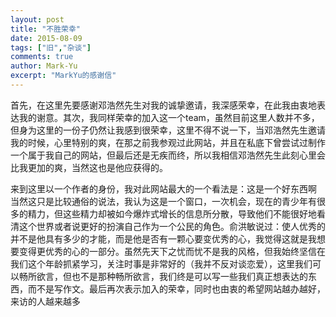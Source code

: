 ```yaml
---
layout: post
title: "不胜荣幸"
date: 2015-08-09
tags: ["旧","杂谈"]
comments: true
author: Mark-Yu
excerpt: "MarkYu的感谢信"
---
```


首先，在这里先要感谢邓浩然先生对我的诚挚邀请，我深感荣幸，在此我由衷地表达我的谢意。其次，我同样荣幸的加入这一个team，虽然目前这里人数并不多，但身为这里的一份子仍然让我感到很荣幸，这里不得不说一下，当邓浩然先生邀请我的时候，心里特别的爽，在那之前我参观过此网站，并且在私底下曾尝试过制作一个属于我自己的网站，但最后还是无疾而终，所以我相信邓浩然先生此刻心里会比我更加的爽，当然这也是他应获得的。

来到这里以一个作者的身份，我对此网站最大的一个看法是：这是一个好东西啊 当然这只是比较通俗的说法，我认为这是一个窗口，一次机会，现在的青少年有很多的精力，但这些精力却被如今爆炸式增长的信息所分散，导致他们不能很好地看清这个世界或者说更好的扮演自己作为一个公民的角色。俞洪敏说过：使人优秀的并不是他具有多少的才能，而是他是否有一颗心要变优秀的心，我觉得这就是我想要变得更优秀的心的一部分。虽然先天下之忧而忧不是我的风格，但我始终坚信在我们这个年龄抓紧学习，关注时事是非常好的（我并不反对谈恋爱），这里我们可以畅所欲言，但也不是那种畅所欲言，我们终是可以写一些我们真正想表达的东西，而不是写作文。最后再次表示加入的荣幸，同时也由衷的希望网站越办越好，来访的人越来越多